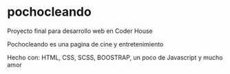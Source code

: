 # pochocleando

Proyecto final para desarrollo web en Coder House

Pochocleando es una pagina de cine y entretenimiento

Hecho con:
HTML, CSS, SCSS, BOOSTRAP, un poco de Javascript y mucho amor

